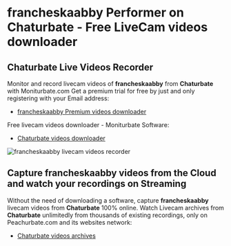 # francheskaabby Performer on Chaturbate - Free LiveCam videos downloader

## Chaturbate Live Videos Recorder

Monitor and record livecam videos of **francheskaabby** from **Chaturbate** with Moniturbate.com
Get a premium trial for free by just and only registering with your Email address:
* [francheskaabby Premium videos downloader](https://moniturbate.com/request-demo-licence-key.html)

Free livecam videos downloader - Moniturbate Software:
* [Chaturbate videos downloader](https://moniturbate.com/moniturbate-download-software.html)

![francheskaabby livecam videos recorder](https://peachurnet.com/templates/moniturbate-software.png)


## Capture francheskaabby videos from the Cloud and watch your recordings on Streaming

Without the need of downloading a software, capture **francheskaabby** livecam videos from **Chaturbate** 100% online.
Watch Livecam archives from **Chaturbate** unlimitedly from thousands of existing recordings, only on Peachurbate.com and its websites network:
* [Chaturbate videos archives](https://peachurnet.com/)